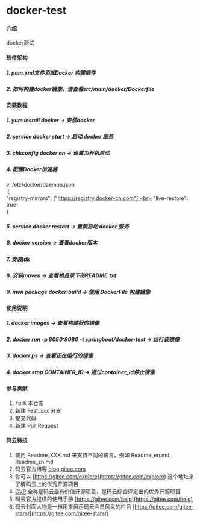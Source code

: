 # docker-test

#### 介绍
docker测试

#### 软件架构
##### 1.  pom.xml文件添加Docker 构建插件
##### 2.  如何构建docker镜像，请查看src/main/docker/Dockerfile

#### 安装教程

##### 1.  yum install docker -> 安装docker
##### 2.  service docker start -> 启动 docker 服务
##### 3.  chkconfig docker on -> 设置为开机启动
##### 4.  配置Docker加速器
vi  /etc/docker/daemon.json<br>
｛<br>
"registry-mirrors": ["https://registry.docker-cn.com"],<br>
"live-restore": true<br>
｝<br>
##### 5.  service docker restart -> 重新启动 docker 服务
##### 6.  docker version -> 查看docker版本
##### 7.  安装jdk
##### 8.  安装maven -> 查看根目录下的README.txt
##### 9.  mvn package docker:build -> 使用 DockerFile 构建镜像

#### 使用说明

##### 1.  docker images -> 查看构建好的镜像
##### 2.  docker run -p 8080:8080 -t springboot/docker-test -> 运行该镜像
##### 3.  docker ps -> 查看正在运行的镜像
##### 4.  docker stop CONTAINER_ID -> 通过container_id停止镜像

#### 参与贡献

1.  Fork 本仓库
2.  新建 Feat_xxx 分支
3.  提交代码
4.  新建 Pull Request


#### 码云特技

1.  使用 Readme\_XXX.md 来支持不同的语言，例如 Readme\_en.md, Readme\_zh.md
2.  码云官方博客 [blog.gitee.com](https://blog.gitee.com)
3.  你可以 [https://gitee.com/explore](https://gitee.com/explore) 这个地址来了解码云上的优秀开源项目
4.  [GVP](https://gitee.com/gvp) 全称是码云最有价值开源项目，是码云综合评定出的优秀开源项目
5.  码云官方提供的使用手册 [https://gitee.com/help](https://gitee.com/help)
6.  码云封面人物是一档用来展示码云会员风采的栏目 [https://gitee.com/gitee-stars/](https://gitee.com/gitee-stars/)
